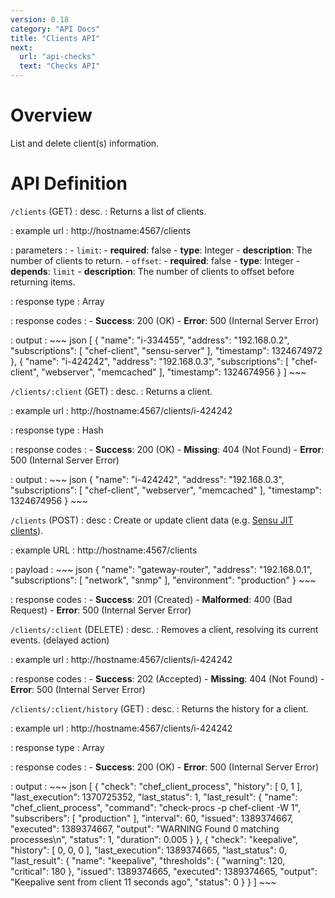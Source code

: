```yaml
---
version: 0.18
category: "API Docs"
title: "Clients API"
next:
  url: "api-checks"
  text: "Checks API"
---
```


# Overview

List and delete client(s) information.

# API Definition

`/clients` (GET)
: desc.
  : Returns a list of clients.

: example url
  : http://hostname:4567/clients

: parameters
  : - `limit`:
      - **required**: false
      - **type**: Integer
      - **description**: The number of clients to return.
    - `offset`:
      - **required**: false
      - **type**: Integer
      - **depends**: `limit`
      - **description**: The number of clients to offset before returning items.

: response type
  : Array

: response codes
  : - **Success**: 200 (OK)
    - **Error**: 500 (Internal Server Error)

: output
  : ~~~ json
    [
        {
            "name": "i-334455",
            "address": "192.168.0.2",
            "subscriptions": [
                "chef-client",
                "sensu-server"
            ],
            "timestamp": 1324674972
        },
        {
            "name": "i-424242",
            "address": "192.168.0.3",
            "subscriptions": [
                "chef-client",
                "webserver",
                "memcached"
            ],
            "timestamp": 1324674956
        }
    ]
    ~~~

`/clients/:client` (GET)
: desc.
  : Returns a client.

: example url
  : http://hostname:4567/clients/i-424242

: response type
  : Hash

: response codes
  : - **Success**: 200 (OK)
    - **Missing**: 404 (Not Found)
    - **Error**: 500 (Internal Server Error)

: output
  : ~~~ json
    {
        "name": "i-424242",
        "address": "192.168.0.3",
        "subscriptions": [
            "chef-client",
            "webserver",
            "memcached"
        ],
       "timestamp": 1324674956
    }
    ~~~

`/clients` (POST)
: desc
  : Create or update client data (e.g. [Sensu JIT clients](clients#jit-clients)).

: example URL
  : http://hostname:4567/clients

: payload
  : ~~~ json
    {
        "name": "gateway-router",
        "address": "192.168.0.1",
        "subscriptions": [
            "network",
            "snmp"
        ],
        "environment": "production"
    }
    ~~~

: response codes
  : - **Success**: 201 (Created)
    - **Malformed**: 400 (Bad Request)
    - **Error**: 500 (Internal Server Error)

`/clients/:client` (DELETE)
: desc.
  : Removes a client, resolving its current events. (delayed action)

: example url
  : http://hostname:4567/clients/i-424242

: response codes
  : - **Success**: 202 (Accepted)
    - **Missing**: 404 (Not Found)
    - **Error**: 500 (Internal Server Error)

`/clients/:client/history` (GET)
: desc.
  : Returns the history for a client.

: example url
  : http://hostname:4567/clients/i-424242

: response type
  : Array

: response codes
  : - **Success**: 200 (OK)
    - **Error**: 500 (Internal Server Error)

: output
  : ~~~ json
    [
        {
            "check": "chef_client_process",
            "history": [
                0,
                1
            ],
            "last_execution": 1370725352,
            "last_status": 1,
            "last_result": {
                "name": "chef_client_process",
                "command": "check-procs -p chef-client -W 1",
                "subscribers": [
                    "production"
                ],
                "interval": 60,
                "issued": 1389374667,
                "executed": 1389374667,
                "output": "WARNING Found 0 matching processes\n",
                "status": 1,
                "duration": 0.005
            }
        },
        {
            "check": "keepalive",
            "history": [
                0,
                0,
                0
            ],
            "last_execution": 1389374665,
            "last_status": 0,
            "last_result": {
                "name": "keepalive",
                "thresholds": {
                    "warning": 120,
                    "critical": 180
                },
                "issued": 1389374665,
                "executed": 1389374665,
                "output": "Keepalive sent from client 11 seconds ago",
                "status": 0
            }
        }
    ]
    ~~~
